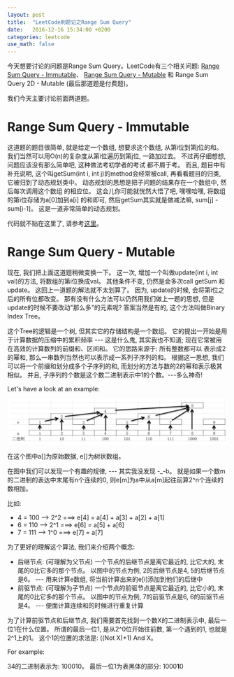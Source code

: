 ```yaml
---
layout: post
title:  "LeetCode刷题记之Range Sum Query"
date:   2016-12-16 15:34:00 +0200
categories: leetcode
use_math: false
---
```


今天想要讨论的问题是Range Sum Query。LeetCode有三个相关问题: [Range Sum Query - Immutable]、 [Range Sum Query - Mutable] 和 Range Sum Query 2D - Mutable (最后那道题是付费题)。

我们今天主要讨论前面两道题。

Range Sum Query - Immutable
===========================

这道题的题目很简单, 就是给定一个数组, 想要求这个数组, 从第i位到第j位的和。 我们当然可以用O(n)的复杂度从第i位遍历到第j位, 一路加过去。 不过再仔细想想, 问题应该没有那么简单吧, 这种做法考初学者的考试
都不屑于考。 而且, 题目中有补充说明, 这个叫getSum(int i, int j)的method会经常被call, 再看看题目的归类, 它被归到了动态规划类中。 动态规划的思想是把子问题的结果存在一个数组中, 然后每次调用这个数组
的相应位。 这会儿你可能就恍然大悟了吧,  嘿嘿哈嘿, 将数组的第i位存储为a\[0\]加到a\[i\] 的和即可, 然后getSum其实就是做减法嘛, sum\[j\] - sum\[i-1\]。 这是一道非常简单的动态规划。

代码就不贴在这里了, 请参考[这里]。

Range Sum Query - Mutable
=========================

现在, 我们把上面这道题稍微变换一下。 这一次, 增加一个叫做update(int i, int val)的方法, 将数组的第i位换成val。 其他条件不变, 仍然是会多次call getSum 和 update。 这回上一道题的解法就不太划算了。
因为, update的时候, 会将第i位之后的所有位都改变。 那有没有什么方法可以仍然用我们做上一题的思想, 但是update的时候不要改动"那么多"的元素呢? 答案当然是有的, 这个方法叫做Binary Index Tree。

这个Tree的逻辑是一个树, 但其实它的存储结构是一个数组。 它的提出一开始是用于计算数据的压缩中的累积频率 --- 这是什么鬼, 其实我也不知道; 现在它常被用在高效的计算数列的前缀和、区间和。 它的思路来源于: 所有整数都可以
表示成2的幂和, 那么一串数列当然也可以表示成一系列子序列的和。 根据这一思想, 我们可以将一个前缀和划分成多个子序列的和, 而划分的方法与数的2的幂和表示极其相似。 并且, 子序列的个数是这个数二进制表示中1的个数。---多么神奇!

Let's have a look at an example:

![Image](https://github.com/sophiesongge/sophiesongge.github.io/blob/master/images/binary_index_tree.png?raw=true=10x10)

在这个图中a\[\]为原始数据, e\[\]为树状数组。 

在图中我们可以发现一个有趣的规律, --- 其实我没发现 -_-b。 就是如果一个数m的二进制的表达中末尾有n个连续的0, 则e\[m\]为a中从a\[m\]起往前算2^n个连续的数相加。

比如:

* 4 = 100 --> 2^2  ===> e\[4\] = a\[4\] + a\[3\] + a\[2\] + a\[1\]
* 6 = 110 --> 2^1  ===> e\[6\] = a\[5\] + a\[6\]
* 7 = 111 --> 1^0  ===> e\[7\] = a\[7\]


为了更好的理解这个算法, 我们来介绍两个概念:

* 后继节点: (可理解为父节点) 一个节点的后继节点是离它最近的, 比它大的, 末尾的0比它多的那个节点。 以图中的节点为例, 2的后继节点是4, 5的后继节点是6。 --- 用来计算e数组, 将当前计算出来的e\[i\]添加到他们的后继中 
* 前驱节点: (可理解为子节点) 一个节点的前驱节点是离它最近的, 比它小的, 末尾的0比它多的那个节点。 以图中的节点为例, 7的前驱节点是6, 6的前驱节点是4。 --- 便面计算连续和的时候进行重复计算

为了计算前驱节点和后继节点, 我们需要首先找到一个数X的二进制表示中, 最后一位1在什么位置。 所谓的最后一位1, 是从2^0位开始往前数, 第一个遇到的1, 也就是2^1上的1。 这个1的位置的求法是: ((Not X)+1) And X。

For example:

34的二进制表示为: 100010。 最后一位1为表黑体的部分: 1000**1**0




[Range Sum Query - Immutable]: https://leetcode.com/problems/range-sum-query-immutable/
[Range Sum Query - Mutable]: https://leetcode.com/problems/range-sum-query-mutable/
[这里]: https://github.com/sophiesongge/LeetCode/blob/master/src/RangeSumQuery_Immutable.java